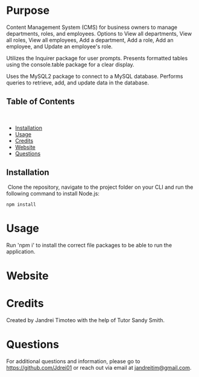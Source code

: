 # Purpose

Content Management System (CMS) for business owners to manage departments, roles, and employees.
Options to View all departments, View all roles, View all employees, Add a department, Add a role, Add an employee, and Update an employee's role. 

Utilizes the Inquirer package for user prompts.
Presents formatted tables using the console.table package for a clear display.

Uses the MySQL2 package to connect to a MySQL database.
Performs queries to retrieve, add, and update data in the database.

## Table of Contents
​
* [Installation](#installation)
* [Usage](#usage)
* [Credits](#credits)
* [Website](#website)
* [Questions](#questions)

## Installation
​
Clone the repository, navigate to the project folder on your CLI and run the following command to install Node.js:

```npm install```

# Usage

Run 'npm i' to install the correct file packages to be able to run the application.

# Website



# Credits

Created by Jandrei Timoteo with the help of Tutor Sandy Smith.

# Questions

For additional questions and information, please go to https://github.com/Jdrei01 or reach out via email at jandreitim@gmail.com.